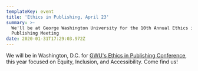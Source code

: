 ```yaml
---
templateKey: event
title: 'Ethics in Publishing, April 23'
summary: >-
  We'll be at George Washington University for the 10th Annual Ethics in
  Publishing Meeting
date: 2020-01-31T17:29:03.972Z
---
```

We will be in Washington, D.C. for [GWU's Ethics in Publishing Conference](https://www.sspnet.org/community/news/gw-ethics-in-publishing-call-for-presentations-and-papers/), this year focused on Equity, Inclusion, and Accessibility. Come find us!
